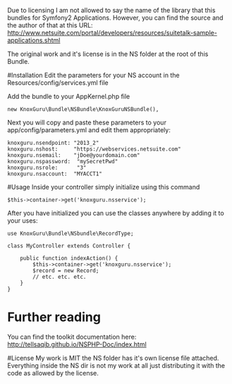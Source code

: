 Due to licensing I am not allowed to say the name of the library that this bundles for Symfony2 Applications. However, you can find the source and the author of that at this URL: http://www.netsuite.com/portal/developers/resources/suitetalk-sample-applications.shtml

The original work and it's license is in the NS folder at the root of this Bundle.

#Installation 
Edit the parameters for your NS account in the Resources/config/services.yml file

Add the bundle to your AppKernel.php file

	new KnoxGuru\Bundle\NSBundle\KnoxGuruNSBundle(),

Next you will copy and paste these parameters to your app/config/parameters.yml and edit them appropriately:

	knoxguru.nsendpoint: "2013_2"
	knoxguru.nshost:     "https://webservices.netsuite.com"
	knoxguru.nsemail:    "jDoe@yourdomain.com"
	knoxguru.nspassword:  "mySecretPwd"
	knoxguru.nsrole:      "3"
	knoxguru.nsaccount:  "MYACCT1"


#Usage
Inside your controller simply initialize using this command

	$this->container->get('knoxguru.nsservice');

After you have initialized you can use the classes anywhere by adding it to your uses:

	use KnoxGuru\Bundle\NSbundle\RecordType;

	class MyController extends Controller {

		public function indexAction() {
			$this->container->get('knoxguru.nsservice');
			$record = new Record;
			// etc. etc. etc.
		}
	}

# Further reading

You can find the toolkit documentation here: http://tellsaqib.github.io/NSPHP-Doc/index.html

#License
My work is MIT the NS folder has it's own license file attached. Everything inside the NS dir is not my work at all just distributing it with the code as allowed by the license.
